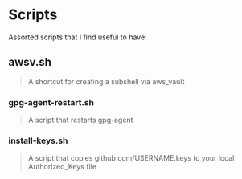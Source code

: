 # Scripts
Assorted scripts that I find useful to have:

## awsv.sh
> A shortcut for creating a subshell via aws_vault

### gpg-agent-restart.sh 
> A script that restarts gpg-agent

### install-keys.sh
> A script that copies github.com/USERNAME.keys to your local Authorized_Keys file
